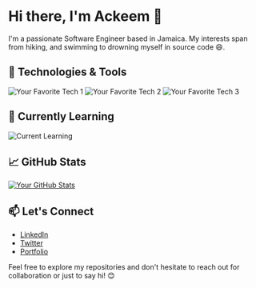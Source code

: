 # Hi there, I'm Ackeem  👋

I'm a passionate Software Engineer based in Jamaica. My interests span from hiking, and swimming to drowning myself in source code :smile:.

## 🔧 Technologies & Tools

![Your Favorite Tech 1](https://img.shields.io/badge/-Tech1-333333?style=flat&logo=tech1)
![Your Favorite Tech 2](https://img.shields.io/badge/-Tech2-333333?style=flat&logo=tech2)
![Your Favorite Tech 3](https://img.shields.io/badge/-Tech3-333333?style=flat&logo=tech3)

## 🌱 Currently Learning

![Current Learning](https://img.shields.io/badge/-NewTech-333333?style=flat)

## 📈 GitHub Stats

[![Your GitHub Stats](https://github-readme-stats.vercel.app/api?username=Skeamy876&show_icons=true&count_private=true&hide=contribs,issues&theme=radical)](https://github.com/Skeamy876)

## 📫 Let's Connect

- [LinkedIn](https://www.linkedin.com/in/your-linkedin-profile/)
- [Twitter](https://twitter.com/your-twitter-profile/)
- [Portfolio](https://your-portfolio.com/)

Feel free to explore my repositories and don't hesitate to reach out for collaboration or just to say hi! 😊

